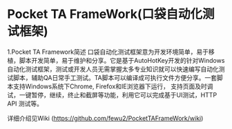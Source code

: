 # Pocket TA FrameWork(口袋自动化测试框架)
1.Pocket TA Framework简述
口袋自动化测试框架意为开发环境简单，易于移植，脚本开发简单，易于维护和分享。它是基于AutoHotKey开发的针对Windows自动化测试框架，测试或开发人员无需掌握太多专业知识就可以快速编写自动化测试脚本，辅助QA日常手工测试。TA脚本可以编译成可执行文件方便分享。一套脚本支持Windows系统下Chrome, Firefox和IE浏览器下运行， 支持页面及时调试，一键暂停，继续，终止和截屏等功能，利用它可以完成基于UI测试，HTTP API 测试等。

详细介绍见Wiki (https://github.com/fewu2/PocketTAFrameWork/wiki)
